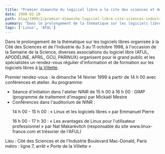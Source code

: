 ```yaml
---
title: "Premier dimanche du logiciel libre a la cite des sciences et de l'industrie"
date: 1999-02-10
path: blog/1999/2/premier-dimanche-logiciel-libre-cite-sciences-industrie
summary: "Dans le prolongement de la thématique sur les logiciels libres organisée à la Cité des Sciences et de l'Industrie du 3 au 11 octobre 1998, à l'occasion de la Semaine de la Science, diverses associations du logiciel libre (AFUL, APODÉLINE, APRIL, GCU, PARINUX) organisent pour le grand public et les spécialistes un rendez-vous régulier d'information et de formation sur les logiciels libres à la Villette."
tags: ['Linux', 'AFUL']
---
```


<P>Dans le prolongement de la thématique sur les logiciels libres
organisée à la Cité des Sciences et de l'Industrie du 3 au 11 octobre
1998, à l'occasion de la Semaine de la Science, diverses associations
du logiciel libre (AFUL, APODÉLINE, APRIL, GCU, PARINUX) organisent
pour le grand public et les spécialistes un rendez-vous régulier
d'information et de formation sur les logiciels libres à
<A HREF="http://www.cite-sciences.fr">la Villette</A>.</P>

<P>Premier rendez-vous : le dimanche 14 février 1999 à partir de 14 h 00
avec conférences et atelier. Au programme:</P>

<UL>

<LI>Séance d'initiation dans l'atelier NINR de 15 h 00 à 16 h 00 :
GIMP (programme de traitement d'images) par Mickaël Mestre
<LI>Conférences dans l'auditorium de NINR :
<P>14 h 00 - 15 h 00 :
« Linux et les logiciels libres »
par Emmanuel Pierre</P>

<P>16 h 00 - 17 h 30 :
« Les avantages de Linux pour l'utilisateur professionnel »
par Nat Makarévitch (responsable du site www.linux-france.com
et trésorier de l'AFUL)</P>

</UL>

<P>Lieu : Cité des Sciences et de l'Industrie
Boulevard Mac-Donald, Paris
métro : ligne 7, arrêt « Porte de la Villette »</P>


